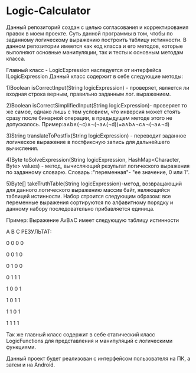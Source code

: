# Logic-Calculator
Данный репозиторий создан с целью  согласования и корректирования правок в моем проекте. 
Суть данной программы в том, чтобы по заданному логическому выражению построить таблицу истинности. 
В данном репозитории имеется как код класса и его методов, которые выполняют основные манипуляции, 
так и тесты к основным методам класса.

Главный класс - LogicExpression наследуется от интерфейса ILogicExpression
Данный класс содержит в себе следующие методы:

1)Boolean isCorrectInput(String logicExpression) - проверяет, является ли входная строка верным, правильно заданным лог. выражением.

2)Boolean isCorrectSimplifiedInput(String logicExpression)- проверяет то же самое, однако лишь с тем условием, что инверсия может стоять сразу после бинарной операции,
    в предыдущем методе этого не допускалось. Пример:a∧b∧(¬c)∧¬(¬a∧(¬d))=a∧b∧¬c∧¬(¬a∧¬d)
    
3)String translateToPostfix(String logicExpression) - переводит заданное логическое выражение в постфиксную запись для дальнейшего вычисления.

4)Byte toSolveExpression(String logicExpression, HashMap<Character, Byte> values) - метод, вычисляющий результат логического выражения по заданному словарю. 
Словарь :"переменная"- "ее значение, 0 или 1".

5)Byte[] takeTruthTable(String logicExpression)-метод, возвращающий для данного логического выражению массив байт, являющийся таблицей истинности.
Набор строится следующим образом: все переменные выражения сортируются по алфавитному порядку и данному набору последовательно прибавляется единица. 

Пример: Выражение AvB∧C имеет следующую таблицу истинности 

A B C РЕЗУЛЬТАТ:

0 0 0   0

0 0 1   0

0 1 0   0

0 1 1   1

1 0 0   1

1 0 1   1   

1 1 0   1

1 1 1   1

Так же главный класс содержит в себе статический класс LogicFunctions для представления и манипуляций с логическими функциями.

Данный проект будет реализован с интерфейсом пользователя на ПК, а затем и на Android.